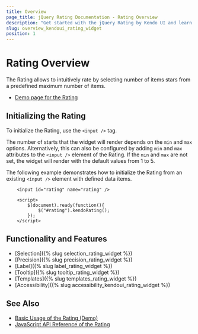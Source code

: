 ```yaml
---
title: Overview
page_title: jQuery Rating Documentation - Rating Overview
description: "Get started with the jQuery Rating by Kendo UI and learn how to create, initialize, and enable the widget."
slug: overview_kendoui_rating_widget
position: 1
---
```


# Rating Overview

The Rating allows to intuitively rate by selecting number of items stars from a predefined maximum number of items.

* [Demo page for the Rating](https://demos.telerik.com/kendo-ui/rating/index) 

## Initializing the Rating

To initialize the Rating, use the `<input />` tag.

The number of starts that the widget will render depends on the `min` and `max` options. Alternatively, this can also be configured by adding `min` and `max` attributes to the `<input />` element of the Rating. If the `min` and `max` are not set, the widget will render with the default values from 1 to 5.

The following example demonstrates how to initialize the Rating from an existing `<input />` element with defined data items.

```dojo
    <input id="rating" name="rating" />

    <script>
        $(document).ready(function(){
            $("#rating").kendoRating();
        });
    </script>
```

## Functionality and Features

* [Selection]({% slug selection_rating_widget %})
* [Precision]({% slug precision_rating_widget %})
* [Label]({% slug label_rating_widget %})
* [Tooltip]({% slug tooltip_rating_widget %})
* [Templates]({% slug templates_rating_widget %})
* [Accessibility]({% slug accessibility_kendoui_rating_widget %})

## See Also

* [Basic Usage of the Rating (Demo)](https://demos.telerik.com/kendo-ui/rating/index)
* [JavaScript API Reference of the Rating](/api/javascript/ui/rating)
